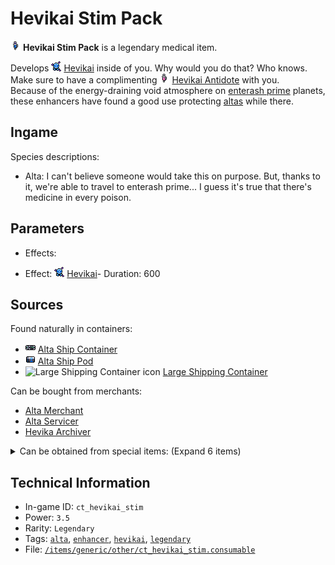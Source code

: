 # Hevikai Stim Pack

<img src="https://raw.githubusercontent.com/Ceterai/Enternia/main/items/generic/other/ct_hevikai_stim.png" alt="Hevikai Stim Pack icon" loading="lazy" height="16px" width="auto" /> **Hevikai Stim Pack** is a legendary medical item.

Develops <img src="https://raw.githubusercontent.com/Ceterai/Enternia/main/stats/effects/ct_hevikai.png" alt="Hevikai icon" loading="lazy" height="16px" width="auto" /> [Hevikai](https://ceterai.github.io/MyEnternia/Wiki/Hevikai) inside of you. Why would you do that? Who knows. Make sure to have a complimenting <img src="https://raw.githubusercontent.com/Ceterai/Enternia/main/items/generic/other/ct_hevikai_antidote.png" alt="Hevikai Antidote ★★ icon" loading="lazy" height="16px" width="auto" /> [Hevikai Antidote](https://ceterai.github.io/MyEnternia/Wiki/HevikaiAntidote) with you.  
Because of the energy-draining void atmosphere on [enterash prime](https://ceterai.github.io/MyEnternia/Wiki/Tags/EnterashPrime) planets, these enhancers have found a good use protecting [altas](https://ceterai.github.io/MyEnternia/Wiki/Tags/Alta) while there.

## Ingame

Species descriptions:

- Alta: I can't believe someone would take this on purpose. But, thanks to it, we're able to travel to enterash prime... I guess it's true that there's medicine in every poison.

## Parameters

- Effects: 

- Effect: <img src="https://raw.githubusercontent.com/Ceterai/Enternia/main/stats/effects/ct_hevikai.png" alt="Hevikai icon" loading="lazy" height="16px" width="auto" /> [Hevikai](https://ceterai.github.io/MyEnternia/Wiki/Hevikai)- Duration: 600

## Sources

Found naturally in containers:

- <img src="https://raw.githubusercontent.com/Ceterai/Enternia/main/objects/alta/ship/container/icon.png" alt="Alta Ship Container icon" loading="lazy" height="16px" width="auto" /> [Alta Ship Container](https://ceterai.github.io/MyEnternia/Wiki/AltaShipContainer)
- <img src="https://raw.githubusercontent.com/Ceterai/Enternia/main/objects/alta/ship/pod/icon.png" alt="Alta Ship Pod icon" loading="lazy" height="16px" width="auto" /> [Alta Ship Pod](https://ceterai.github.io/MyEnternia/Wiki/AltaShipPod)
- <img src="https://starbounder.org/mediawiki/images/e/e4/Large_Shipping_Container.png" alt="Large Shipping Container icon" loading="lazy" height="12px" width="30px" /> [Large Shipping Container](https://starbounder.org/Large_Shipping_Container)

Can be bought from merchants:

- [Alta Merchant](https://ceterai.github.io/MyEnternia/Wiki/AltaMerchant)
- [Alta Servicer](https://ceterai.github.io/MyEnternia/Wiki/AltaServicer)
- [Hevika Archiver](https://ceterai.github.io/MyEnternia/Wiki/HevikaArchiver)

<details markdown="1"><summary>Can be obtained from special items: (Expand 6 items)</summary>

- <img src="https://raw.githubusercontent.com/Ceterai/Enternia/main/items/active/alta/loot/tier0.png" alt="Tier 0 Pad icon" loading="lazy" height="16px" width="auto" /> [Tier 0 Pad](https://ceterai.github.io/MyEnternia/Wiki/Tier0Pad)
- <img src="https://raw.githubusercontent.com/Ceterai/Enternia/main/items/active/alta/loot/tier1.png" alt="Tier 1 Pad icon" loading="lazy" height="16px" width="auto" /> [Tier 1 Pad](https://ceterai.github.io/MyEnternia/Wiki/Tier1Pad)
- <img src="https://raw.githubusercontent.com/Ceterai/Enternia/main/items/active/alta/loot/tier2.png" alt="Tier 2 Pad icon" loading="lazy" height="16px" width="auto" /> [Tier 2 Pad](https://ceterai.github.io/MyEnternia/Wiki/Tier2Pad)
- <img src="https://raw.githubusercontent.com/Ceterai/Enternia/main/items/active/alta/loot/tier3.png" alt="Tier 3 Pad icon" loading="lazy" height="16px" width="auto" /> [Tier 3 Pad](https://ceterai.github.io/MyEnternia/Wiki/Tier3Pad)
- <img src="https://raw.githubusercontent.com/Ceterai/Enternia/main/items/active/alta/loot/tier4.png" alt="Tier 4 Pad icon" loading="lazy" height="16px" width="auto" /> [Tier 4 Pad](https://ceterai.github.io/MyEnternia/Wiki/Tier4Pad)
- <img src="https://raw.githubusercontent.com/Ceterai/Enternia/main/items/active/alta/loot/tier5.png" alt="Tier 5 Pad icon" loading="lazy" height="16px" width="auto" /> [Tier 5 Pad](https://ceterai.github.io/MyEnternia/Wiki/Tier5Pad)

</details>

## Technical Information

- In-game ID: `ct_hevikai_stim`
- Power: `3.5`
- Rarity: `Legendary`
- Tags: [`alta`](https://ceterai.github.io/MyEnternia/Wiki/Tags/Alta), [`enhancer`](https://ceterai.github.io/MyEnternia/Wiki/Tags/Enhancer), [`hevikai`](https://ceterai.github.io/MyEnternia/Wiki/Tags/Hevikai), [`legendary`](https://ceterai.github.io/MyEnternia/Wiki/Tags/Legendary)
- File: [`/items/generic/other/ct_hevikai_stim.consumable`](https://github.com/Ceterai/Enternia/blob/main/items/generic/other/ct_hevikai_stim.consumable)
